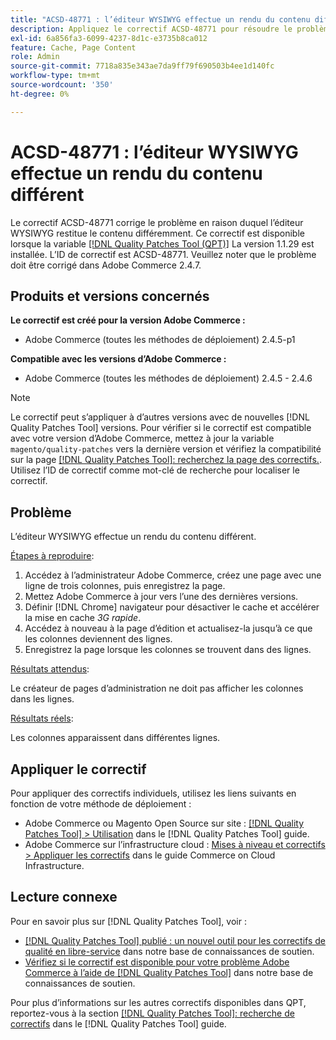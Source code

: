 ```yaml
---
title: "ACSD-48771 : l’éditeur WYSIWYG effectue un rendu du contenu différent"
description: Appliquez le correctif ACSD-48771 pour résoudre le problème Adobe Commerce où l’éditeur WYSIWYG effectue un rendu différent du contenu.
exl-id: 6a856fa3-6099-4237-8d1c-e3735b8ca012
feature: Cache, Page Content
role: Admin
source-git-commit: 7718a835e343ae7da9ff79f690503b4ee1d140fc
workflow-type: tm+mt
source-wordcount: '350'
ht-degree: 0%

---
```


# ACSD-48771 : l’éditeur WYSIWYG effectue un rendu du contenu différent

Le correctif ACSD-48771 corrige le problème en raison duquel l’éditeur WYSIWYG restitue le contenu différemment. Ce correctif est disponible lorsque la variable [[!DNL Quality Patches Tool (QPT)]](/help/announcements/adobe-commerce-announcements/magento-quality-patches-released-new-tool-to-self-serve-quality-patches.md) La version 1.1.29 est installée. L’ID de correctif est ACSD-48771. Veuillez noter que le problème doit être corrigé dans Adobe Commerce 2.4.7.

## Produits et versions concernés

**Le correctif est créé pour la version Adobe Commerce :**

* Adobe Commerce (toutes les méthodes de déploiement) 2.4.5-p1

**Compatible avec les versions d’Adobe Commerce :**

* Adobe Commerce (toutes les méthodes de déploiement) 2.4.5 - 2.4.6

>[!NOTE]
>
>Le correctif peut s’appliquer à d’autres versions avec de nouvelles [!DNL Quality Patches Tool] versions. Pour vérifier si le correctif est compatible avec votre version d’Adobe Commerce, mettez à jour la variable `magento/quality-patches` vers la dernière version et vérifiez la compatibilité sur la page [[!DNL Quality Patches Tool]: recherchez la page des correctifs.](https://experienceleague.adobe.com/tools/commerce-quality-patches/index.html). Utilisez l’ID de correctif comme mot-clé de recherche pour localiser le correctif.

## Problème

L’éditeur WYSIWYG effectue un rendu du contenu différent.

<u>Étapes à reproduire</u>:

1. Accédez à l’administrateur Adobe Commerce, créez une page avec une ligne de trois colonnes, puis enregistrez la page.
1. Mettez Adobe Commerce à jour vers l’une des dernières versions.
1. Définir [!DNL Chrome] navigateur pour désactiver le cache et accélérer la mise en cache *3G rapide*.
1. Accédez à nouveau à la page d’édition et actualisez-la jusqu’à ce que les colonnes deviennent des lignes.
1. Enregistrez la page lorsque les colonnes se trouvent dans des lignes.

<u>Résultats attendus</u>:

Le créateur de pages d’administration ne doit pas afficher les colonnes dans les lignes.

<u>Résultats réels</u>:

Les colonnes apparaissent dans différentes lignes.

## Appliquer le correctif

Pour appliquer des correctifs individuels, utilisez les liens suivants en fonction de votre méthode de déploiement :

* Adobe Commerce ou Magento Open Source sur site : [[!DNL Quality Patches Tool] > Utilisation](https://experienceleague.adobe.com/docs/commerce-operations/tools/quality-patches-tool/usage.html) dans le [!DNL Quality Patches Tool] guide.
* Adobe Commerce sur l’infrastructure cloud : [Mises à niveau et correctifs > Appliquer les correctifs](https://experienceleague.adobe.com/docs/commerce-cloud-service/user-guide/develop/upgrade/apply-patches.html) dans le guide Commerce on Cloud Infrastructure.

## Lecture connexe

Pour en savoir plus sur [!DNL Quality Patches Tool], voir :

* [[!DNL Quality Patches Tool] publié : un nouvel outil pour les correctifs de qualité en libre-service](/help/announcements/adobe-commerce-announcements/magento-quality-patches-released-new-tool-to-self-serve-quality-patches.md) dans notre base de connaissances de soutien.
* [Vérifiez si le correctif est disponible pour votre problème Adobe Commerce à l’aide de [!DNL Quality Patches Tool]](/help/support-tools/patches-available-in-qpt-tool/check-patch-for-magento-issue-with-magento-quality-patches.md) dans notre base de connaissances de soutien.

Pour plus d’informations sur les autres correctifs disponibles dans QPT, reportez-vous à la section [[!DNL Quality Patches Tool]: recherche de correctifs](https://experienceleague.adobe.com/tools/commerce-quality-patches/index.html) dans le [!DNL Quality Patches Tool] guide.
